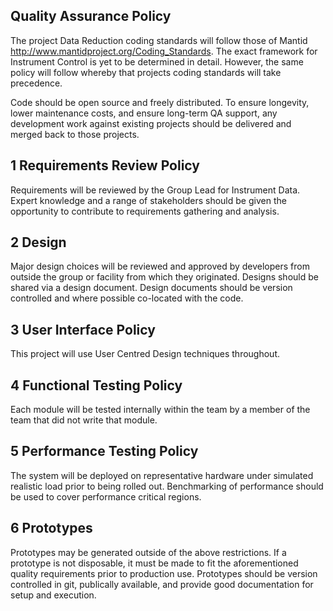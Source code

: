 ## Quality Assurance Policy

The project Data Reduction coding standards will follow those of Mantid
<http://www.mantidproject.org/Coding_Standards>. The exact framework for
Instrument Control is yet to be determined in detail. However, the same
policy will follow whereby that projects coding standards will take
precedence.

Code should be open source and freely distributed. To ensure longevity,
lower maintenance costs, and ensure long-term QA support, any development
work against existing projects should be delivered and merged back to
those projects.

## 1 Requirements Review Policy

Requirements will be reviewed by the Group Lead for Instrument Data. Expert knowledge and a
range of stakeholders should be given the opportunity to contribute to
requirements gathering and analysis.

## 2 Design

Major design choices will be reviewed and approved by developers from
outside the group or facility from which they originated. Designs should
be shared via a design document. Design documents should be version
controlled and where possible co-located with the code.

## 3 User Interface Policy

This project will use User Centred Design techniques throughout.

## 4 Functional Testing Policy

Each module will be tested internally within the team by a member of the
team that did not write that module.

## 5 Performance Testing Policy

The system will be deployed on representative hardware under simulated
realistic load prior to being rolled out. Benchmarking of performance
should be used to cover performance critical regions.

## 6 Prototypes

Prototypes may be generated outside of the above restrictions. If a
prototype is not disposable, it must be made to fit the aforementioned
quality requirements prior to production use. Prototypes should be version
controlled in git, publically available, and provide good documentation
for setup and execution.
